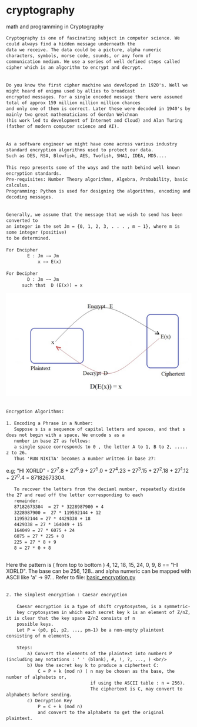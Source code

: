 # cryptography
math and programming in Cryptography 
```text
Cryptography is one of fascinating subject in computer science. We could always find a hidden message underneath the 
data we receive. The data could be a picture, alpha numeric characters, symbols, morse code, sounds, or any form of 
communication medium. We use a series of well defined steps called cipher which is an algorithm to encrypt and decrypt.


Do you know the first cipher machine was developed in 1920's. Well we might heard of enigma used by allies to broadcast 
encrypted messages. For a single encoded message there were assumed total of approx 159 million million million chances 
and only one of them is correct. Later these were decoded in 1940's by mainly two great mathematicians of Gordan Welchman 
(his work led to development of Internet and Cloud) and Alan Turing (father of modern computer science and AI).
 

As a software engineer we might have come across various industry standard encryption algorithms used to protect our data.
Such as DES, RSA, Blowfish, AES, Twofish, SHA1, IDEA, MD5.... 

This repo presents some of the ways and the math behind well known encryption standards. 
Pre-requisites: Number Theory algorithms, Algebra, Probability, basic calculus. 
Programming: Python is used for designing the algorithms, encoding and decoding messages. 


Generally, we assume that the message that we wish to send has been converted to
an integer in the set Jm = {0, 1, 2, 3, . . . , m − 1}, where m is some integer (positive)
to be determined. 

For Encipher  
        E : Jm -→ Jm  
            x −→ E(x)  

For Decipher 
        D : Jm −→ Jm  
      such that  D (E(x)) = x 
```

   ![](images/io.png)   

```text

Encryption Algorithms:

1. Encoding a Phrase in a Number:
   Suppose s is a sequence of capital letters and spaces, and that s does not begin with a space. We encode s as a 
   number in base 27 as follows:
   a single space corresponds to 0 , the letter A to 1, B to 2, ..... z to 26.
   Thus 'RUN NIKITA' becomes a number written in base 27:
```
e.g;
   "HI XORLD" - 27<sup>7</sup>.8 + 27<sup>6</sup>.9 + 27<sup>5</sup>.0 + 27<sup>4</sup>.23 + 27<sup>3</sup>.15 + 
                27<sup>2</sup>.18 + 27<sup>1</sup>.12 + 27<sup>0</sup>.4  = 87182673304. <br/>

```text   
   To recover the letters from the deciaml number, repeatedly divide the 27 and read off the letter corresponding to each 
   remainder.
   87182673304  = 27 * 3228987900 + 4
   3228987900 =  27 * 119592144 + 12 
   119592144 = 27 * 4429338 + 18     
   4429338 = 27 * 164049 + 15        
   164049 = 27 * 6075 + 24           
   6075 = 27 * 225 + 0               
   225 = 27 * 8 + 9                  
   8 = 27 * 0 + 8                    
   
```   
   Here the pattern is ( from top to bottom ) 4, 12, 18, 15, 24, 0, 9, 8 == "HI XORLD". 
   The base can be 256, 128.. and alpha numeric can be mapped with ASCII like 'a' -> 97...
   Refer to file: [basic_encryption.py](basic_encryption.py) 

```text

2. The simplest encryption : Caesar encryption

    Caesar encryption is a type of shift cryptosystem, is a symmetric-
    key cryptosystem in which each secret key k is an element of Z/nZ, it is clear that the key space Z/nZ consists of n 
    possible keys.
    Let P = (p0, p1, p2, ..., pm−1) be a non-empty plaintext consisting of m elements, 
    
    Steps:
        a) Convert the elements of the plaintext into numbers P (including any notations : ' ' (blank), #, !, ?, ..., ) <br/>
        b) Use the secret key k to produce a ciphertext C:
            C = P + k (mod n) ( n may be chosen as the base, the number of alphabets or, 
                                if using the ASCII table : n = 256).
                                The ciphertext is C, may convert to alphabets before sending.
        c) Decryption Key
            P = C + k (mod n)
            and convert to the alphabets to get the original plaintext.
        
```

